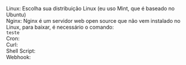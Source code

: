 Linux: Escolha sua distribuição Linux (eu uso Mint, que é baseado no Ubuntu)  
Nginx: Nginx é um servidor web open source que não vem instalado no Linux, para baixar, é necessário o comando:  
```teste```  
Cron:  
Curl:  
Shell Script:  
Webhook:  
